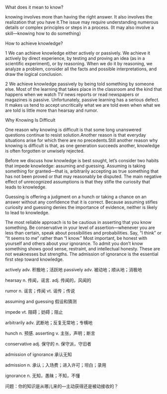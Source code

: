 

What does it mean to know?

knowing involves more than having the right answer. It also involves the realization that you have it.The issue may require understanding numerous details or complex principles or steps in a process. (It may also involve a skill—knowing how to do something）

How to achieve knowledge?

1 We can achieve knowledge either actively or passively. We achieve it actively by direct experience, by testing and proving an idea (as in a scientific experiment), or by reasoning. When we do it by reasoning, we analyze a problem, consider all the facts and possible interpretations, and draw the logical conclusion.

2 We achieve knowledge passively by being told something by someone else. Most of the learning that takes place in the classroom and the kind that happens when we watch TV news reports or read newspapers or magazines is passive. Unfortunately, passive learning has a serious defect. It makes us tend to accept uncritically what we are told even when what we are told is little more than hearsay and rumor.

Why Knowing Is Difficult

One reason why knowing is difficult is that some long unanswered questions continue to resist solution.Another reason is that everyday situations arise for which there are no precedents.Still another reason why knowing is difficult is that, as one generation succeeds another, knowledge is often forgotten or unwisely rejected.

 Before we discuss how knowledge is best sought, let’s consider two habits that impede knowledge: assuming and guessing. Assuming is taking something for granted—that is, arbitrarily accepting as true something that has not been proved or that may reasonably be disputed. The main negative effect of unrecognized assumptions is that they stifle the curiosity that leads to knowledge.

Guessing is offering a judgment on a hunch or taking a chance on an answer without any confidence that it is correct. Because assuming stifles curiosity and guessing denies the importance of evidence, neither is likely to lead to knowledge. 

The most reliable approach is to be cautious in asserting that you know something. Be conservative in your level of assertion—whenever you are less than certain, speak about possibilities and probabilities. Say, “I think” or “It seems to me” rather than “I know.” Most important, be honest with yourself and others about your ignorance. To admit you don’t know something shows good sense, restraint, and intellectual honesty. These are not weaknesses but strengths. The admission of ignorance is the essential first step toward knowledge.



actively        adv. 积极地；活跃地  passively     adv. 被动地；顺从地；消极地

hearsay    n. 传闻，谣言. adj. 传闻的，风闻的

rumor    n. 谣言；传闻  vt. 谣传；传说 

assuming and guessing   假设和猜测 

impede    vt. 阻碍；妨碍；阻止

arbitrarily   adv. 武断地；反复无常地；专横地 

hunch    n. 预感. asserting   v. 主张，声明；断言

conservative   adj. 保守的 n. 保守派，守旧者                   

admission of ignorance   承认无知

admission     n. 承认；入场费；进入许可；坦白；录用

ignorance     n. 无知，愚昧；不知，不懂

问题：你的知识是从哪儿来的—主动获得还是被动接收的？